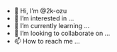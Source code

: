 - 👋 Hi, I’m @2k-ozu
- 👀 I’m interested in ...
- 🌱 I’m currently learning ...
- 💞️ I’m looking to collaborate on ...
- 📫 How to reach me ...

<!---
2k-ozu/2k-ozu is a ✨ special ✨ repository because its `README.md` (this file) appears on your GitHub profile.
You can click the Preview link to take a look at your changes.
--->
